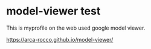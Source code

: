# model-viewer test

This is myprofile on the web used google model viewer.

https://arca-rocco.github.io/model-viewer/
